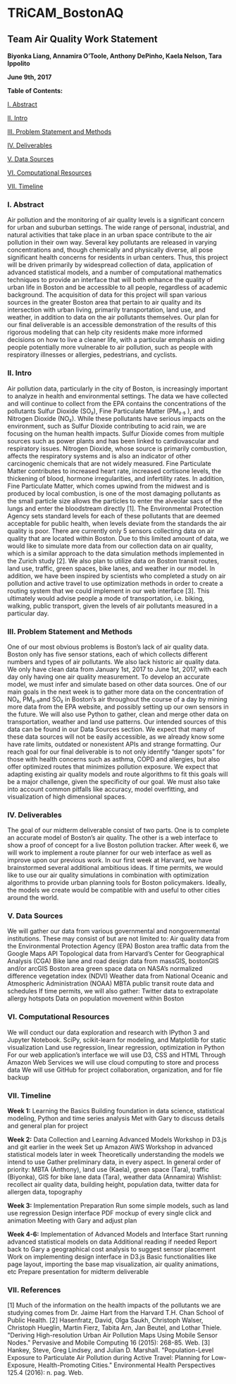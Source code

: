 # TRiCAM_BostonAQ

## Team Air Quality Work Statement

**Biyonka Liang, Annamira O’Toole, Anthony DePinho, Kaela Nelson, Tara Ippolito**

**June 9th, 2017**

**Table of Contents:**

[I. Abstract](#I.-Abstract)

[II. Intro](#II.-Intro)

[III. Problem Statement and Methods](#III.-Problem-Statement-and-Methods)

[IV. Deliverables](#IV.-Deliverables)

[V. Data Sources](#VI.-Data-Sources)

[VI. Computational Resources](#VI.-Computational-Resources)

[VII. Timeline](#VII.-Timeline)


### I. Abstract
Air pollution and the monitoring of air quality levels is a significant concern for urban and suburban settings. The wide range of personal, industrial, and natural activities that take place in an urban space contribute to the air pollution in their own way. Several key pollutants are released in varying concentrations and, though chemically and physically diverse, all pose significant health concerns for residents in urban centers. Thus, this project will be driven primarily by widespread collection of data, application of advanced statistical models, and a number of computational mathematics techniques to provide an interface that will both enhance the quality of urban life in Boston and be accessible to all people, regardless of academic background.  The acquisition of data for this project will span various sources in the greater Boston area that pertain to air quality and its intersection with urban living, primarily transportation, land use, and weather, in addition to data on the air pollutants themselves. Our plan for our final deliverable is an accessible demonstration of the results of this rigorous modeling that can help city residents make more informed decisions on how to live a cleaner life, with a particular emphasis on aiding people potentially more vulnerable to air pollution, such as people with respiratory illnesses or allergies, pedestrians, and cyclists.
 
 
### II. Intro
Air pollution data, particularly in the city of Boston, is increasingly important to analyze in health and environmental settings. The data we have collected and will continue to collect from the EPA contains the concentrations of the pollutants Sulfur Dioxide (SO₂), Fine Particulate Matter (PM₂.₅ ), and Nitrogen Dioxide (NO₂). While these pollutants have serious impacts on the environment, such as Sulfur Dioxide contributing to acid rain, we are focusing on the human health impacts. Sulfur Dioxide comes from multiple sources such as power plants and has been linked to cardiovascular and respiratory issues. Nitrogen Dioxide, whose source is primarily combustion, affects the respiratory systems and is also an indicator of other carcinogenic chemicals that are not widely measured. Fine Particulate Matter contributes to increased heart rate, increased cortisone levels, the thickening of blood, hormone irregularities, and infertility rates. In addition, Fine Particulate Matter, which comes upwind from the midwest and is produced by local combustion, is one of the most damaging pollutants as the small particle size allows the particles to enter the alveolar sacs of the lungs and enter the bloodstream directly [1]. The Environmental Protection Agency sets standard levels for each of these pollutants that are deemed acceptable for public health, when levels deviate from the standards the air quality is poor. 
	There are currently only 5 sensors collecting data on air quality that are located within Boston. Due to this limited amount of data, we would like to simulate more data from our collection data on air quality, which is a similar approach to the data simulation methods implemented in the Zurich study [2]. We also plan to utilize data on Boston transit routes, land use, traffic, green spaces, bike lanes, and weather in our model. In addition, we have been inspired by scientists who completed a study on air pollution and active travel to use optimization methods in order to create a routing system that we could implement in our web interface [3]. This ultimately would advise people a mode of transportation, i.e. biking, walking, public transport, given the levels of air pollutants measured in a particular day. 
  	
### III. Problem Statement and Methods
One of our most obvious problems is Boston’s lack of air quality data. Boston only has five sensor stations, each of which collects different numbers and types of air pollutants. We also lack historic air quality data. We only have clean data from January 1st, 2017 to June 1st, 2017, with each day only having one air quality measurement. To develop an accurate model, we must infer and simulate based on other data sources. One of our main goals in the next week is to gather more data on the concentration of NO₂, PM₂.₅and SO₂ in Boston’s air throughout the course of a day by mining more data from the EPA website, and possibly setting up our own sensors in the future. We will also use Python to gather, clean and merge other data on transportation, weather and land use patterns. Our intended sources of this data can be found in our Data Sources section. We expect that many of these data sources will not be easily accessible, as we already know some have rate limits, outdated or nonexistent APIs and strange formatting. 
Our reach goal for our final deliverable is to not only identify “danger spots” for those with health concerns such as asthma, COPD and allergies, but also offer optimized routes that minimizes pollution exposure. We expect that adapting existing air quality models and route algorithms to fit this goals will be a major challenge, given the specificity of our goal. We must also take into account common pitfalls like accuracy, model overfitting, and visualization of high dimensional spaces. 
 
### IV. Deliverables
The goal of our midterm deliverable consist of two parts. One is to complete an accurate model of Boston’s air quality. The other is a web interface to show a proof of concept for a live Boston pollution tracker. After week 6, we will work to implement a route planner for our web interface as well as improve upon our previous work. In our first week at Harvard, we have brainstormed several additional ambitious ideas. If time permits, we would like to use our air quality simulations in combination with optimization algorithms to provide urban planning tools for Boston policymakers. Ideally, the models we create would be compatible with and useful to other cities around the world.  
 
### V. Data Sources
We will gather our data from various governmental and nongovernmental institutions. These may consist of but are not limited to:
Air quality data from the Environmental Protection Agency (EPA)
Boston area traffic data from the Google Maps API
Topological data from Harvard’s Center for Geographical Analysis (CGA)
Bike lane and road design data from massGIS, bostonGIS and/or arcGIS
Boston area green space data on NASA’s normalized difference vegetation index (NDVI)
Weather data from National Oceanic and Atmospheric Administration (NOAA) 
MBTA public transit route data and schedules
If time permits, we will also gather:
Twitter data to extrapolate allergy hotspots
Data on population movement within Boston
 
### VI. Computational Resources
We will conduct our data exploration and research with IPython 3 and Jupyter Notebook.
SciPy, scikit-learn for modeling, and Matplotlib for static visualization
Land use regression, linear regression, optimization in Python
For our web application’s interface we will use D3, CSS and HTML
Through Amazon Web Services we will use cloud computing to store and process data
We will use GitHub for project collaboration, organization, and for file backup
 
### VII. Timeline
 
**Week 1:** Learning the Basics
Building foundation in data science, statistical modeling, Python and time series analysis
Met with Gary to discuss details and general plan for project
 
**Week 2:** Data Collection and Learning Advanced Models
Workshop in D3.js and git earlier in the week
Set up Amazon AWS
Workshop in advanced statistical models later in week
Theoretically understanding the models we intend to use
Gather preliminary data, in every aspect. In general order of priority: MBTA (Anthony), land use (Kaela), green space (Tara), traffic (Biyonka), GIS for bike lane data (Tara), weather data (Annamira)
Wishlist: recollect air quality data, building height, population data, twitter data for allergen data, topography
 
**Week 3:** Implementation Preparation
Run some simple models, such as land use regression
Design interface
PDF mockup of every single click and animation 
Meeting with Gary and adjust plan
 
**Week 4-6:** Implementation of Advanced Models and Interface
Start running advanced statistical models on data
Additional reading if needed
Report back to Gary a geographical cost analysis to suggest sensor placement
Work on implementing design interface in D3.js
Basic functionalities like page layout, importing the base map visualization, air quality animations, etc 
Prepare presentation for midterm deliverable
 
### VII. References
[1] Much of the information on the health impacts of the pollutants we are studying comes from Dr. Jaime Hart from the Harvard T.H. Chan School of Public Health.
[2] Hasenfratz, David, Olga Saukh, Christoph Walser, Christoph Hueglin, Martin Fierz, Tabita Arn, Jan Beutel, and Lothar Thiele. "Deriving High-resolution Urban Air Pollution Maps Using Mobile Sensor Nodes." Pervasive and Mobile Computing 16 (2015): 268-85. Web.
[3] Hankey, Steve, Greg Lindsey, and Julian D. Marshall. "Population-Level Exposure to Particulate Air Pollution during Active Travel: Planning for Low-Exposure, Health-Promoting Cities." Environmental Health Perspectives 125.4 (2016): n. pag. Web.
 
 
